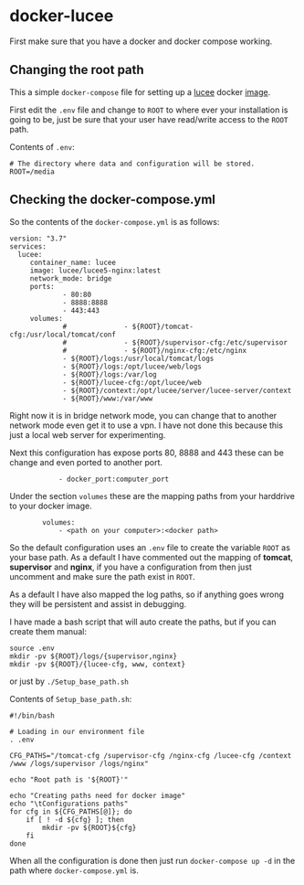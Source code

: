 # docker-lucee

First make sure that you have a docker and docker compose working.

## Changing the root path
This a simple `docker-compose` file for setting up a [lucee](http://lucee.org) docker [image](https://hub.docker.com/r/lucee/lucee5).

First edit the `.env` file and change to `ROOT` to where ever your installation is going to be,
just be sure that your user have read/write access to the `ROOT` path.

Contents of `.env`:
```
# The directory where data and configuration will be stored.
ROOT=/media
```

## Checking the docker-compose.yml

So the contents of the `docker-compose.yml` is as follows:
```
version: "3.7"
services:
  lucee:
     container_name: lucee
     image: lucee/lucee5-nginx:latest
     network_mode: bridge
     ports:
             - 80:80
             - 8888:8888
             - 443:443
     volumes:
             #              - ${ROOT}/tomcat-cfg:/usr/local/tomcat/conf
             #              - ${ROOT}/supervisor-cfg:/etc/supervisor
             #              - ${ROOT}/nginx-cfg:/etc/nginx
             - ${ROOT}/logs:/usr/local/tomcat/logs
             - ${ROOT}/logs:/opt/lucee/web/logs
             - ${ROOT}/logs:/var/log
             - ${ROOT}/lucee-cfg:/opt/lucee/web
             - ${ROOT}/context:/opt/lucee/server/lucee-server/context
             - ${ROOT}/www:/var/www

```

Right now it is in bridge network mode, you can change that to another network mode even get it to use a vpn. I have not done this because this just a local web server for experimenting.

Next this configuration has expose ports 80, 8888 and 443 these can be change and even ported to another port. 
```
            - docker_port:computer_port
```

Under the section `volumes` these are the mapping paths from your harddrive to your docker image.

```
        volumes:
            - <path on your computer>:<docker path>
```

So the default configuration uses an `.env` file to create the variable `ROOT` as your base path.
As a default I have commented out the mapping of **tomcat**, **supervisor** and **nginx**, if you
have a configuration from then just uncomment and make sure the path exist in `ROOT`.

As a default I have also mapped the log paths, so if anything goes wrong they will be persistent and assist in debugging.

I have made a bash script that will auto create the paths, but if you can create them manual:

```
source .env
mkdir -pv ${ROOT}/logs/{supervisor,nginx}
mkdir -pv ${ROOT}/{lucee-cfg, www, context}
```

or just by `./Setup_base_path.sh`

Contents of `Setup_base_path.sh`:
```
#!/bin/bash

# Loading in our environment file
. .env

CFG_PATHS="/tomcat-cfg /supervisor-cfg /nginx-cfg /lucee-cfg /context /www /logs/supervisor /logs/nginx"

echo "Root path is '${ROOT}'"

echo "Creating paths need for docker image"
echo "\tConfigurations paths"
for cfg in ${CFG_PATHS[@]}; do
	if [ ! -d ${cfg} ]; then
		mkdir -pv ${ROOT}${cfg}
	fi
done

```

When all the configuration is done then just run `docker-compose up -d` in the path where `docker-compose.yml` is.